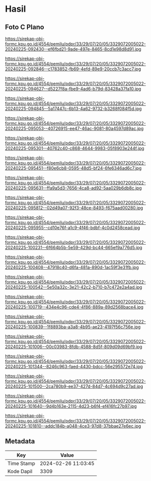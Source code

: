 # Hasil

## Foto C Plano

https://sirekap-obj-formc.kpu.go.id/4554/pemilu/pdpr/33/29/07/20/05/3329072005022-20240225-092430--ef6fbd21-9ade-497e-8465-8cd1e98d8d91.jpg

https://sirekap-obj-formc.kpu.go.id/4554/pemilu/pdpr/33/29/07/20/05/3329072005022-20240225-092846--c1783852-fb69-4efd-89e9-20ccb7c3acc7.jpg

https://sirekap-obj-formc.kpu.go.id/4554/pemilu/pdpr/33/29/07/20/05/3329072005022-20240225-094627--d5227f8a-fbe9-4ad6-b79d-83428a37fa10.jpg

https://sirekap-obj-formc.kpu.go.id/4554/pemilu/pdpr/33/29/07/20/05/3329072005022-20240225-094845--5a17447c-6b13-4a62-9732-b3268f084f5d.jpg

https://sirekap-obj-formc.kpu.go.id/4554/pemilu/pdpr/33/29/07/20/05/3329072005022-20240225-095053--40726915-ee47-46ac-9081-80a4597d89ac.jpg

https://sirekap-obj-formc.kpu.go.id/4554/pemilu/pdpr/33/29/07/20/05/3329072005022-20240225-095301--40762c40-c868-4644-9983-05f8903e244f.jpg

https://sirekap-obj-formc.kpu.go.id/4554/pemilu/pdpr/33/29/07/20/05/3329072005022-20240225-095451--f80e6cb8-0595-48d5-bf24-6fe6346ad6c7.jpg

https://sirekap-obj-formc.kpu.go.id/4554/pemilu/pdpr/33/29/07/20/05/3329072005022-20240225-095631--ffa9a5d3-7656-4ca8-ad92-5aa029b6db8c.jpg

https://sirekap-obj-formc.kpu.go.id/4554/pemilu/pdpr/33/29/07/20/05/3329072005022-20240225-095812--02d49a07-92f3-48ce-8493-f675aad00280.jpg

https://sirekap-obj-formc.kpu.go.id/4554/pemilu/pdpr/33/29/07/20/05/3329072005022-20240225-095955--cd10e76f-a1c9-4f46-bdbf-4c0d2458cead.jpg

https://sirekap-obj-formc.kpu.go.id/4554/pemilu/pdpr/33/29/07/20/05/3329072005022-20240225-100231--6f664b5b-5e59-429d-bc44-665ef9a776d5.jpg

https://sirekap-obj-formc.kpu.go.id/4554/pemilu/pdpr/33/29/07/20/05/3329072005022-20240225-100408--47918c40-d6fa-481a-890d-1ac59f3e31fb.jpg

https://sirekap-obj-formc.kpu.go.id/4554/pemilu/pdpr/33/29/07/20/05/3329072005022-20240225-100542--5e50a32c-3e21-42c2-b710-b7c472e2a4ad.jpg

https://sirekap-obj-formc.kpu.go.id/4554/pemilu/pdpr/33/29/07/20/05/3329072005022-20240225-100719--434e4c96-cde4-4f86-889a-89d2568bace4.jpg

https://sirekap-obj-formc.kpu.go.id/4554/pemilu/pdpr/33/29/07/20/05/3329072005022-20240225-100839--1f8893ba-a3a8-4b95-ae23-4197f56c756e.jpg

https://sirekap-obj-formc.kpu.go.id/4554/pemilu/pdpr/33/29/07/20/05/3329072005022-20240225-101006--00c03983-8fdb-4588-8d5f-809d09d69bf9.jpg

https://sirekap-obj-formc.kpu.go.id/4554/pemilu/pdpr/33/29/07/20/05/3329072005022-20240225-101344--8246c963-faed-4430-bdcc-56e295572e74.jpg

https://sirekap-obj-formc.kpu.go.id/4554/pemilu/pdpr/33/29/07/20/05/3329072005022-20240225-101500--2ca780b9-ee37-427d-84d7-4c694d9c27ad.jpg

https://sirekap-obj-formc.kpu.go.id/4554/pemilu/pdpr/33/29/07/20/05/3329072005022-20240225-101640--9d4b163e-2115-4d23-b6f4-ef416fc27b97.jpg

https://sirekap-obj-formc.kpu.go.id/4554/pemilu/pdpr/33/29/07/20/05/3329072005022-20240225-101810--addc184b-a048-4ce3-97d8-37bbae27e6ec.jpg


## Metadata

| Key        | Value               |
| ---------- | ------------------- |
| Time Stamp | 2024-02-26 11:03:45 |
| Kode Dapil | 3309                |




